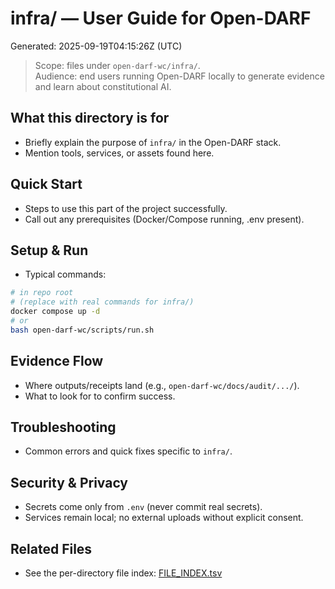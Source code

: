 # infra/ — User Guide for Open-DARF
Generated: 2025-09-19T04:15:26Z (UTC)

> Scope: files under `open-darf-wc/infra/`.  
> Audience: end users running Open-DARF locally to generate evidence and learn about constitutional AI.

## What this directory is for
- Briefly explain the purpose of `infra/` in the Open-DARF stack.
- Mention tools, services, or assets found here.

## Quick Start
- Steps to use this part of the project successfully.
- Call out any prerequisites (Docker/Compose running, .env present).

## Setup & Run
- Typical commands:
```bash
# in repo root
# (replace with real commands for infra/)
docker compose up -d
# or
bash open-darf-wc/scripts/run.sh
```



## Evidence Flow
- Where outputs/receipts land (e.g., `open-darf-wc/docs/audit/.../`).
- What to look for to confirm success.

## Troubleshooting
- Common errors and quick fixes specific to `infra/`.

## Security & Privacy
- Secrets come only from `.env` (never commit real secrets).
- Services remain local; no external uploads without explicit consent.

## Related Files
- See the per-directory file index: [FILE_INDEX.tsv](./FILE_INDEX.tsv)
